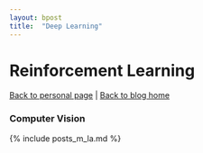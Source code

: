 ```yaml
---
layout: bpost
title:  "Deep Learning"
---
```


# Reinforcement Learning
[Back to personal page](https://sungjune-kim.github.io/) | [Back to blog home](https://sungjune-kim.github.io/home.html)

### Computer Vision
 {% include posts_m_la.md %}
 